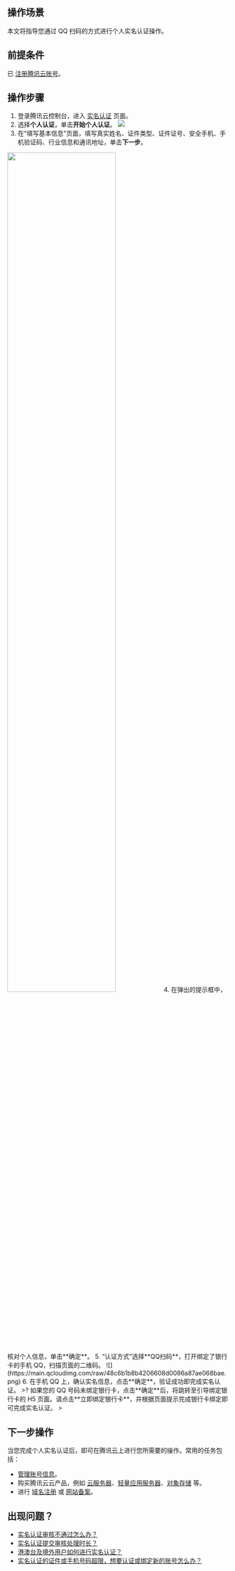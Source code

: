 ## 操作场景
本文将指导您通过 QQ 扫码的方式进行个人实名认证操作。

##  前提条件
已 [注册腾讯云账号](https://cloud.tencent.com/document/product/378/17985)。

## 操作步骤

1. 登录腾讯云控制台，进入 [实名认证](https://console.cloud.tencent.com/developer/auth) 页面。
2. 选择**个人认证**，单击**开始个人认证**。
![](https://qcloudimg.tencent-cloud.cn/raw/80fd0ead1c30c829e1842c690d4cf91c.png)
3. 在“填写基本信息”页面，填写真实姓名、证件类型、证件证号、安全手机、手机验证码、行业信息和通讯地址，单击**下一步**。
<img src="https://qcloudimg.tencent-cloud.cn/raw/dee05b6db015edfa71d1dd7b9c4b4342.png" width="70%">
4. 在弹出的提示框中，核对个人信息，单击**确定**。
5. “认证方式”选择**QQ扫码**，打开绑定了银行卡的手机 QQ，扫描页面的二维码。
![](https://main.qcloudimg.com/raw/48c6b1b8b4206608d0086a87ae068bae.png)
6. 在手机 QQ 上，确认实名信息，点击**确定**，验证成功即完成实名认证。
>? 如果您的 QQ 号码未绑定银行卡，点击**确定**后，将跳转至引导绑定银行卡的 H5 页面。请点击**立即绑定银行卡**，并根据页面提示完成银行卡绑定即可完成实名认证。
>

## 下一步操作

当您完成个人实名认证后，即可在腾讯云上进行您所需要的操作。常用的任务包括：
- [管理账号信息](https://cloud.tencent.com/document/product/378/55639)。
- 购买腾讯云云产品，例如 [云服务器](https://cloud.tencent.com/document/product/213)、[轻量应用服务器](https://cloud.tencent.com/document/product/1207)、[对象存储](https://cloud.tencent.com/document/product/436) 等。
- 进行 [域名注册](https://cloud.tencent.com/document/product/242) 或 [网站备案](https://cloud.tencent.com/document/product/243)。


## 出现问题？

- [实名认证审核不通过怎么办？](https://cloud.tencent.com/document/product/378/55619#.E5.AE.9E.E5.90.8D.E8.AE.A4.E8.AF.81.E5.AE.A1.E6.A0.B8.E4.B8.8D.E9.80.9A.E8.BF.87.E6.80.8E.E4.B9.88.E5.8A.9E.EF.BC.9F)
- [实名认证提交审核处理时长？](https://cloud.tencent.com/document/product/378/55619#.E5.AE.9E.E5.90.8D.E8.AE.A4.E8.AF.81.E6.8F.90.E4.BA.A4.E5.AE.A1.E6.A0.B8.E5.A4.84.E7.90.86.E6.97.B6.E9.95.BF.EF.BC.9F)
- [港澳台及境外用户如何进行实名认证？](https://cloud.tencent.com/document/product/378/55619#.E6.B8.AF.E6.BE.B3.E5.8F.B0.E5.8F.8A.E5.A2.83.E5.A4.96.E7.94.A8.E6.88.B7.E5.A6.82.E4.BD.95.E8.BF.9B.E8.A1.8C.E5.AE.9E.E5.90.8D.E8.AE.A4.E8.AF.81.EF.BC.9F)
- [实名认证的证件或手机号码超限，想要认证或绑定新的账号怎么办？](https://cloud.tencent.com/document/product/378/55619#.E5.AE.9E.E5.90.8D.E8.AE.A4.E8.AF.81.E7.9A.84.E8.AF.81.E4.BB.B6.E6.88.96.E6.89.8B.E6.9C.BA.E5.8F.B7.E7.A0.81.E8.B6.85.E9.99.90.EF.BC.8C.E6.83.B3.E8.A6.81.E8.AE.A4.E8.AF.81.E6.88.96.E7.BB.91.E5.AE.9A.E6.96.B0.E7.9A.84.E8.B4.A6.E5.8F.B7.E6.80.8E.E4.B9.88.E5.8A.9E.EF.BC.9F)



